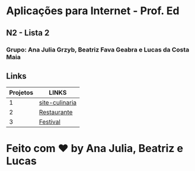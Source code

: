 # Aplicações para Internet - Prof. Ed
## N2 - Lista 2
### Grupo: Ana Julia Grzyb, Beatriz Fava Geabra e Lucas da Costa Maia

## Links

| Projetos | LINKS |
| ------ | ------ |
| 1 | <a href="https://lucasdacostamaia.github.io/atividadeN2/Culinaria/site-culinaria" target="_blank">site-culinaria</a> |
| 2 | <a href="https://lucasdacostamaia.github.io/atividadeN2/Restaurante/" target="_blank">Restaurante</a> |
| 3 | <a href="https://lucasdacostamaia.github.io/atividadeN2/Festival/3hotsite" target="_blank">Festival</a> |


# Feito com ❤️ by Ana Julia, Beatriz e Lucas